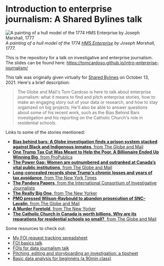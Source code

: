 # Introduction to enterprise journalism: A Shared Bylines talk

![A painting of a hull model of the 1774 HMS Enterprise by Joseph Marshall, 1777](https://tomcardoso.github.io/intro-enterprise-journalism/img/enterprise.jpeg)
_A painting of a hull model of the 1774 [HMS Enterprise](https://en.wikipedia.org/wiki/HMS_Enterprise_\(1774\)) by Joseph Marshall, 1777._

This is the repository for a talk on investigative and enterprise journalism. The slides can be found here: https://tomcardoso.github.io/intro-enterprise-journalism/

This talk was originally given virtually for [Shared Bylines](https://www.sharedbylines.com/) on October 13, 2021. Here's a brief description:

> The Globe and Mail's Tom Cardoso is here to talk about enterprise journalism: what it means to find and pitch enterprise stories, how to make an engaging story out of your data or research, and how to stay organized on big projects. He'll also be able to answer questions about some of his recent work, such as the Bias Behind Bars investigation and his reporting on the Catholic Church's role in residential schools.

Links to some of the stories mentioned:

- [**Bias behind bars: A Globe investigation finds a prison system stacked against Black and Indigenous inmates**, from The Globe and Mail](https://www.theglobeandmail.com/canada/article-investigation-racial-bias-in-canadian-prison-risk-assessments/)
- [**One Trump Tax Cut Was Meant to Help the Poor. A Billionaire Ended Up Winning Big**, from ProPublica](https://www.propublica.org/article/trump-inc-podcast-one-trump-tax-cut-meant-to-help-the-poor-a-billionaire-ended-up-winning-big)
- [**The Power Gap: Women are outnumbered and outranked at Canada’s vital public institutions**, from The Globe and Mail](https://www.theglobeandmail.com/canada/article-power-gap-main/)
- [**Long-concealed records show Trump's chronic losses and years of tax avoidance**, from The New York Times](https://www.nytimes.com/interactive/2020/09/27/us/donald-trump-taxes.html)
- [**The Pandora Papers**, from the International Consortium of Investigative Journalists](https://www.icij.org/investigations/pandora-papers/)
- [**The Really Big One**, from The New Yorker](https://www.newyorker.com/magazine/2015/07/20/the-really-big-one)
- [**PMO pressed Wilson-Raybould to abandon prosecution of SNC-Lavalin**, from The Globe and Mail](https://www.theglobeandmail.com/politics/article-pmo-pressed-justice-minister-to-abandon-prosecution-of-snc-lavalin/)
- [**A Murder Foretold**, from The New Yorker](https://www.newyorker.com/magazine/2011/04/04/a-murder-foretold)
- [**The Catholic Church in Canada is worth billions. Why are its reparations for residential schools so small?**, from The Globe and Mail](https://www.theglobeandmail.com/canada/article-catholic-church-canadian-assets-investigation/)

Some resources to check out:

- [My FOI request tracking spreadsheet](https://docs.google.com/spreadsheets/d/1dKy_NL2X_u6IQhBPAy7ZFvvqYcvi5m3G4u8bB3P-hpc/)
- [FOI basics talk](https://github.com/tomcardoso/foi-basics)
- [FOIs for data journalism talk](https://github.com/tomcardoso/foi-data-journalism)
- [Pitching, editing and storyboarding an investigation: a tipsheet](http://www.davidmckie.com/Pitching,%20self-editing%20and%20storyboarding_NICAR%202020.pdf)
- [Basic data analysis for beginners (a 90min class)](https://datajournalism.com/watch/cleaning-data-in-excel)

